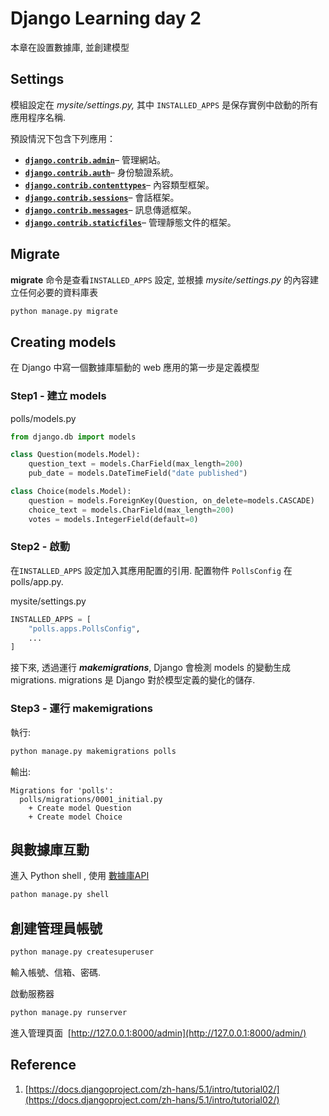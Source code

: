 # Django Learning day 2

本章在設置數據庫, 並創建模型

## Settings

模組設定在 *mysite/settings.py,* 其中 `INSTALLED_APPS` 是保存實例中啟動的所有應用程序名稱.

預設情況下包含下列應用：

- [**`django.contrib.admin`**](https://docs.djangoproject.com/en/5.1/ref/contrib/admin/#module-django.contrib.admin)– 管理網站。
- [**`django.contrib.auth`**](https://docs.djangoproject.com/en/5.1/topics/auth/#module-django.contrib.auth)– 身份驗證系統。
- [**`django.contrib.contenttypes`**](https://docs.djangoproject.com/en/5.1/ref/contrib/contenttypes/#module-django.contrib.contenttypes)– 內容類型框架。
- [**`django.contrib.sessions`**](https://docs.djangoproject.com/en/5.1/topics/http/sessions/#module-django.contrib.sessions)– 會話框架。
- [**`django.contrib.messages`**](https://docs.djangoproject.com/en/5.1/ref/contrib/messages/#module-django.contrib.messages)– 訊息傳遞框架。
- [**`django.contrib.staticfiles`**](https://docs.djangoproject.com/en/5.1/ref/contrib/staticfiles/#module-django.contrib.staticfiles)– 管理靜態文件的框架。

## Migrate

**migrate** 命令是查看`INSTALLED_APPS` 設定, 並根據 *mysite/settings.py* 的內容建立任何必要的資料庫表

```bash
python manage.py migrate
```

## Creating models

在 Django 中寫一個數據庫驅動的 web 應用的第一步是定義模型

### Step1 - 建立 models

polls/models.py

```python
from django.db import models

class Question(models.Model):
    question_text = models.CharField(max_length=200)
    pub_date = models.DateTimeField("date published")

class Choice(models.Model):
    question = models.ForeignKey(Question, on_delete=models.CASCADE)
    choice_text = models.CharField(max_length=200)
    votes = models.IntegerField(default=0)
```

### Step2 - 啟動

在`INSTALLED_APPS` 設定加入其應用配置的引用. 配置物件 `PollsConfig` 在 polls/app.py.

mysite/settings.py

```python
INSTALLED_APPS = [
    "polls.apps.PollsConfig",
    ...
]
```

接下來, 透過運行 ***makemigrations***,  Django 會檢測 models 的變動生成 migrations.  migrations 是 Django 對於模型定義的變化的儲存.

### Step3 - 運行 makemigrations

執行:

```bash
python manage.py makemigrations polls
```

輸出:

```text
Migrations for 'polls':
  polls/migrations/0001_initial.py
    + Create model Question
    + Create model Choice
```

## 與數據庫互動

進入 Python shell , 使用 [數據庫API](https://docs.djangoproject.com/zh-hans/5.1/topics/db/queries/)

```bash
pathon manage.py shell
```

## 創建管理員帳號

```bash
python manage.py createsuperuser
```

輸入帳號、信箱、密碼.

啟動服務器

```bash
python manage.py runserver
```

進入管理頁面  [http://127.0.0.1:8000/admin](http://127.0.0.1:8000/admin/)

## Reference

1. [https://docs.djangoproject.com/zh-hans/5.1/intro/tutorial02/](https://docs.djangoproject.com/zh-hans/5.1/intro/tutorial02/)
